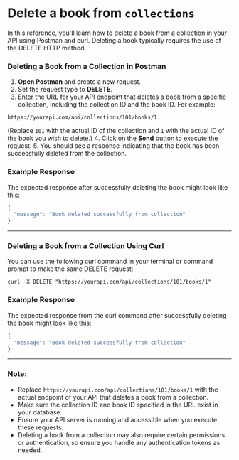 # Delete a book from `collections`

In this reference, you'll learn how to delete a book from a collection in your API using Postman and curl. Deleting a book typically requires the use of the DELETE HTTP method.

### Deleting a Book from a Collection in Postman

1. **Open Postman** and create a new request.
2. Set the request type to **DELETE**.
3. Enter the URL for your API endpoint that deletes a book from a specific collection, including the collection ID and the book ID. For example:

  ```shell
  https://yourapi.com/api/collections/101/books/1
  ```

(Replace `101` with the actual ID of the collection and `1` with the actual ID of the book you wish to delete.)
4. Click on the **Send** button to execute the request.
5. You should see a response indicating that the book has been successfully deleted from the collection.

### Example Response

The expected response after successfully deleting the book might look like this:

```js
{
  "message": "Book deleted successfully from collection"
}
```

---

### Deleting a Book from a Collection Using Curl

You can use the following curl command in your terminal or command prompt to make the same DELETE request:

```shell
curl -X DELETE "https://yourapi.com/api/collections/101/books/1"
```

### Example Response

The expected response from the curl command after successfully deleting the book might look like this:

```js
{
  "message": "Book deleted successfully from collection"
}
```

---

### Note:
- Replace `https://yourapi.com/api/collections/101/books/1` with the actual endpoint of your API that deletes a book from a collection.
- Make sure the collection ID and book ID specified in the URL exist in your database.
- Ensure your API server is running and accessible when you execute these requests.
- Deleting a book from a collection may also require certain permissions or authentication, so ensure you handle any authentication tokens as needed.